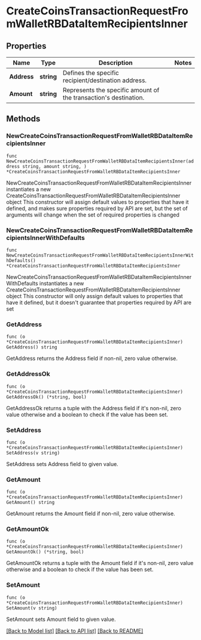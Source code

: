 # CreateCoinsTransactionRequestFromWalletRBDataItemRecipientsInner

## Properties

Name | Type | Description | Notes
------------ | ------------- | ------------- | -------------
**Address** | **string** | Defines the specific recipient/destination address. | 
**Amount** | **string** | Represents the specific amount of the transaction&#39;s destination. | 

## Methods

### NewCreateCoinsTransactionRequestFromWalletRBDataItemRecipientsInner

`func NewCreateCoinsTransactionRequestFromWalletRBDataItemRecipientsInner(address string, amount string, ) *CreateCoinsTransactionRequestFromWalletRBDataItemRecipientsInner`

NewCreateCoinsTransactionRequestFromWalletRBDataItemRecipientsInner instantiates a new CreateCoinsTransactionRequestFromWalletRBDataItemRecipientsInner object
This constructor will assign default values to properties that have it defined,
and makes sure properties required by API are set, but the set of arguments
will change when the set of required properties is changed

### NewCreateCoinsTransactionRequestFromWalletRBDataItemRecipientsInnerWithDefaults

`func NewCreateCoinsTransactionRequestFromWalletRBDataItemRecipientsInnerWithDefaults() *CreateCoinsTransactionRequestFromWalletRBDataItemRecipientsInner`

NewCreateCoinsTransactionRequestFromWalletRBDataItemRecipientsInnerWithDefaults instantiates a new CreateCoinsTransactionRequestFromWalletRBDataItemRecipientsInner object
This constructor will only assign default values to properties that have it defined,
but it doesn't guarantee that properties required by API are set

### GetAddress

`func (o *CreateCoinsTransactionRequestFromWalletRBDataItemRecipientsInner) GetAddress() string`

GetAddress returns the Address field if non-nil, zero value otherwise.

### GetAddressOk

`func (o *CreateCoinsTransactionRequestFromWalletRBDataItemRecipientsInner) GetAddressOk() (*string, bool)`

GetAddressOk returns a tuple with the Address field if it's non-nil, zero value otherwise
and a boolean to check if the value has been set.

### SetAddress

`func (o *CreateCoinsTransactionRequestFromWalletRBDataItemRecipientsInner) SetAddress(v string)`

SetAddress sets Address field to given value.


### GetAmount

`func (o *CreateCoinsTransactionRequestFromWalletRBDataItemRecipientsInner) GetAmount() string`

GetAmount returns the Amount field if non-nil, zero value otherwise.

### GetAmountOk

`func (o *CreateCoinsTransactionRequestFromWalletRBDataItemRecipientsInner) GetAmountOk() (*string, bool)`

GetAmountOk returns a tuple with the Amount field if it's non-nil, zero value otherwise
and a boolean to check if the value has been set.

### SetAmount

`func (o *CreateCoinsTransactionRequestFromWalletRBDataItemRecipientsInner) SetAmount(v string)`

SetAmount sets Amount field to given value.



[[Back to Model list]](../README.md#documentation-for-models) [[Back to API list]](../README.md#documentation-for-api-endpoints) [[Back to README]](../README.md)


